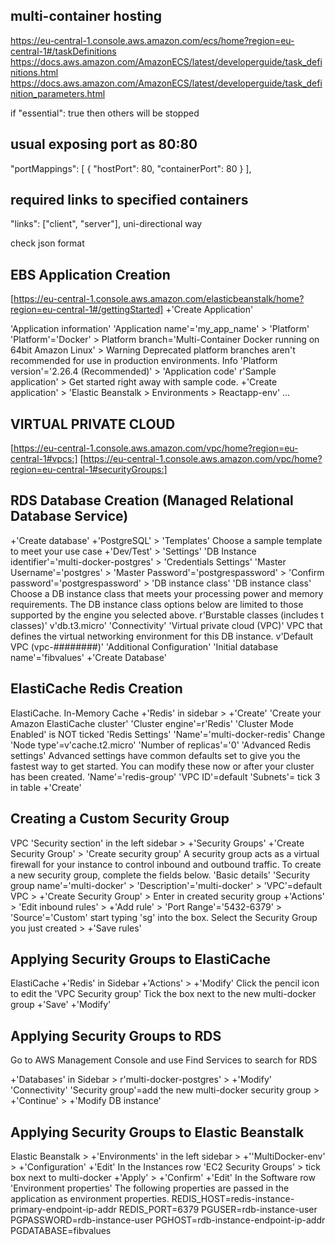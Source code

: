 
## multi-container hosting
https://eu-central-1.console.aws.amazon.com/ecs/home?region=eu-central-1#/taskDefinitions
https://docs.aws.amazon.com/AmazonECS/latest/developerguide/task_definitions.html
https://docs.aws.amazon.com/AmazonECS/latest/developerguide/task_definition_parameters.html

if "essential": true then others will be stopped

## usual exposing port as 80:80 
"portMappings": [
    {
        "hostPort": 80,
        "containerPort": 80
    }
],
## required links to specified containers
"links": ["client", "server"], uni-directional way

check json format

## EBS Application Creation
[https://eu-central-1.console.aws.amazon.com/elasticbeanstalk/home?region=eu-central-1#/gettingStarted]
+'Create Application'

'Application information' 
    'Application name'='my_app_name' > 
'Platform' 
    'Platform'='Docker' >
    Platform branch='Multi-Container Docker running on 64bit Amazon Linux' >
    Warning
    Deprecated platform branches aren't recommended for use in production environments. Info
    'Platform version'='2.26.4 (Recommended)' >
'Application code'
    r'Sample application' >
    Get started right away with sample code.
+'Create application' >
'Elastic Beanstalk > Environments > Reactapp-env' ...

## VIRTUAL PRIVATE CLOUD
[https://eu-central-1.console.aws.amazon.com/vpc/home?region=eu-central-1#vpcs:]
[https://eu-central-1.console.aws.amazon.com/vpc/home?region=eu-central-1#securityGroups:]


## RDS Database Creation (Managed Relational Database Service)
+'Create database'
+'PostgreSQL' >
'Templates' Choose a sample template to meet your use case 
    +'Dev/Test' >
'Settings' 
'DB Instance identifier'='multi-docker-postgres' >
    'Credentials Settings'
    'Master Username'='postgres' > 
    'Master Password'='postgrespassword' >
    'Confirm password'='postgrespassword' >
'DB instance class'
    'DB instance class' Choose a DB instance class that meets your processing power and memory requirements. The DB instance class options below are limited to those supported by the engine you selected above.
    r'Burstable classes (includes t classes)'
    v'db.t3.micro'
'Connectivity'
    'Virtual private cloud (VPC)' VPC that defines the virtual networking environment for this DB instance.
    v'Default VPC (vpc-########)'
'Additional Configuration'
    'Initial database name'='fibvalues'
+'Create Database'

## ElastiCache Redis Creation
ElastiCache. In-Memory Cache
+'Redis' in sidebar >
+'Create'
'Create your Amazon ElastiCache cluster'
'Cluster engine'=r'Redis'
    'Cluster Mode Enabled' is NOT ticked
'Redis Settings'
    'Name'='multi-docker-redis'
Change 'Node type'=v'cache.t2.micro'
'Number of replicas'='0'
'Advanced Redis settings' Advanced settings have common defaults set to give you the fastest way to get started. You can modify these now or after your cluster has been created.
    'Name'='redis-group'
    'VPC ID'=default
    'Subnets'= tick 3 in table
+'Create'

## Creating a Custom Security Group
VPC
'Security section' in the left sidebar > +'Security Groups'
+'Create Security Group' >
    'Create security group' A security group acts as a virtual firewall for your instance to control inbound and outbound traffic. To create a new security group, complete the fields below.
    'Basic details'
        'Security group name'='multi-docker' >
        'Description'='multi-docker' >
        'VPC'=default VPC >
        +'Create Security Group' >
Enter in created security group
    +'Actions' > 'Edit inbound rules' >
    +'Add rule' >
        'Port Range'='5432-6379' >
        'Source'='Custom'
        start typing 'sg' into the box. Select the Security Group you just created >
        +'Save rules'
        
## Applying Security Groups to ElastiCache
ElastiCache
+'Redis' in Sidebar
    +'Actions' > +'Modify'
        Click the pencil icon to edit the 'VPC Security group'
            Tick the box next to the new multi-docker group 
            +'Save'
        +'Modify'

## Applying Security Groups to RDS
Go to AWS Management Console and use Find Services to search for RDS

+'Databases' in Sidebar > 
    r'multi-docker-postgres' >
    +'Modify'
        'Connectivity'
        'Security group'=add the new multi-docker security group > 
        +'Continue' > 
    +'Modify DB instance'

## Applying Security Groups to Elastic Beanstalk
Elastic Beanstalk > 
+'Environments' in the left sidebar > +''MultiDocker-env' > +'Configuration'
    +'Edit' In the Instances row
        'EC2 Security Groups' > tick box next to multi-docker
        +'Apply' >
    +'Confirm'
    +'Edit' In the Software row
        'Environment properties' The following properties are passed in the application as environment properties. 
        REDIS_HOST=redis-instance-primary-endpoint-ip-addr
        REDIS_PORT=6379
        PGUSER=rdb-instance-user
        PGPASSWORD=rdb-instance-user
        PGHOST=rdb-instance-endpoint-ip-addr
        PGDATABASE=fibvalues
        